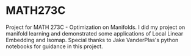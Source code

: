 # MATH273C
Project for MATH 273C - Optimization on Manifolds. I did my project on manifold learning and demonstrated some applications of Local Linear Embedding and Isomap. Special thanks to Jake VanderPlas's python notebooks for guidance in this project. 

